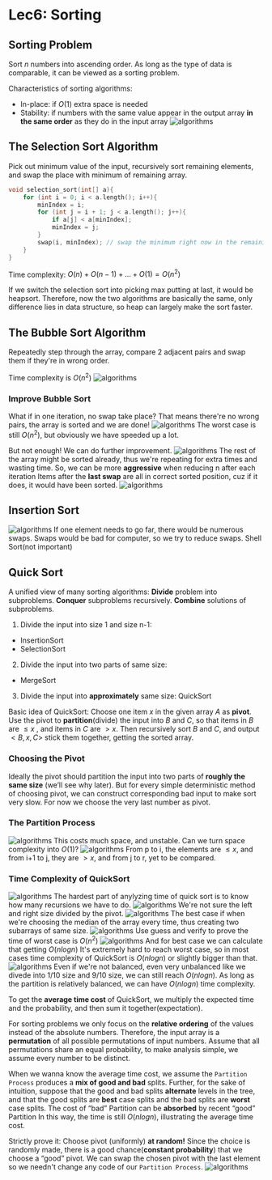 # Lec6: Sorting
## Sorting Problem
Sort $n$ numbers into ascending order.
As long as the type of data is comparable, it can be viewed as a sorting problem.

Characteristics of sorting algorithms:
- In-place: if $O(1)$ extra space is needed
- Stability: if numbers with the same value appear in the output array **in the same order** as they do in the input array
![algorithms](image/lec6/1.png)

## The Selection Sort Algorithm
Pick out minimum value of the input, recursively sort remaining elements, and swap the place with minimum of remaining array.
```cpp
void selection_sort(int[] a){
    for (int i = 0; i < a.length(); i++){
        minIndex = i;
        for (int j = i + 1; j < a.length(); j++){
            if a[j] < a[minIndex];
            minIndex = j;
        }
        swap(i, minIndex); // swap the minimum right now in the remaining array and put it in place.
    }
}
```



Time complexity: $O(n)+O(n-1)+\dots+O(1)=O(n^2)$

If we switch the selection sort into picking max putting at last, it would be heapsort.
Therefore, now the two algorithms are basically the same, only difference lies in data structure, so heap can largely make the sort faster.

## The Bubble Sort Algorithm
Repeatedly step through the array, compare 2 adjacent pairs and swap them if they're in wrong order.

Time complexity is $O(n^2)$
![algorithms](image/lec6/2.png)

### Improve Bubble Sort
What if in one iteration, no swap take place?
That means there're no wrong pairs, the array is sorted and we are done!
![algorithms](image/lec6/3.png)
The worst case is still $O(n^2)$, but obviously we have speeded up a lot.

But not enough! We can do further improvement.
![algorithms](image/lec6/4.png)
The rest of the array might be sorted already, thus we're repeating for extra times and wasting time.
So, we can be more **aggressive** when reducing n after each iteration
Items after the **last swap** are all in correct sorted position, cuz if it does, it would have been sorted.
![algorithms](image/lec6/5.png)

## Insertion Sort
![algorithms](image/lec6/6.png)
If one element needs to go far, there would be numerous swaps.
Swaps would be bad for computer, so we try to reduce swaps.
Shell Sort(not important)

## Quick Sort
A unified view of many sorting algorithms:
**Divide** problem into subproblems. **Conquer** subproblems recursively. **Combine** solutions of subproblems.
1. Divide the input into size 1 and size n-1:
- InsertionSort
- SelectionSort
2. Divide the input into two parts of same size:
- MergeSort
3. Divide the input into **approximately** same size:
QuickSort

Basic idea of QuickSort:
Choose one item $x$ in the given array $A$ as **pivot**.
Use the pivot to **partition**(divide) the input into $B$ and $C$, so that items in $B$ are $\leq x$ , and items in $C$ are $> x$.
Then recursively sort $B$ and $C$, and output $<B, x, C>$ stick them together, getting the sorted array.

### Choosing the Pivot
Ideally the pivot should partition the input into two parts of **roughly the same size** (we’ll see why later).
But for every simple deterministic method of choosing pivot, we can construct corresponding bad input to make sort very slow.
For now we choose the very last number as pivot.

### The Partition Process
![algorithms](image/lec6/7.png)
This costs much space, and unstable.
Can we turn space complexity into $O(1)$?
![algorithms](image/lec6/8.png)
From p to i, the elements are $\leq x$, and from i+1 to j, they are $>x$, and from j to r, yet to be compared.

### Time Complexity of QuickSort
![algorithms](image/lec6/9.png)
The hardest part of anylyzing time of quick sort is to know how many recursions we have to do.
![algorithms](image/lec6/10.png)
We're not sure the left and right size divided by the pivot.
![algorithms](image/lec6/11.png)
The best case if when we're choosing the median of the array every time, thus creating two subarrays of same size.
![algorithms](image/lec6/12.png)
Use guess and verify to prove the time of worst case is $O(n^2)$
![algorithms](image/lec6/13.png)
And for best case we can calculate that getting $O(nlogn)$
It's extremely hard to reach worst case, so in most cases time complexity of QuickSort is $O(nlogn)$ or slightly bigger than that.
![algorithms](image/lec6/14.png)
Even if we're not balanced, even very unbalanced like we divede into 1/10 size and 9/10 size, we can still reach $O(nlogn)$. As long as the partition is relatively balanced, we can have $O(nlogn)$ time complexity.

To get the **average time cost** of QuickSort, we multiply the expected time and the probability, and then sum it together(expectation).

For sorting problems we only focus on the **relative ordering** of the values instead of the absolute numbers.
Therefore, the input array is a **permutation** of all possible permutations of input numbers.
Assume that all permutations share an equal probability, to make analysis simple, we assume every number to be distinct.

When we wanna know the average time cost, we assume the `Partition Process` produces a **mix of good and bad** splits.
Further, for the sake of intuition, suppose that the good and bad splits **alternate** levels in the tree, and that the good splits are **best** case splits and the bad splits are **worst** case splits.
The cost of “bad” Partition can be **absorbed** by recent “good” Partition
In this way, the time is still $O(nlogn)$, illustrating the average time cost.

Strictly prove it:
Choose pivot (uniformly) **at random!**
Since the choice is randomly made, there is a good chance(**constant probability**) that we choose a “good” pivot.
We can swap the chosen pivot with the last element so we needn't change any code of our `Partition Process`.
![algorithms](image/lec6/15.png)